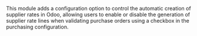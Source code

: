 This module adds a configuration option to control the automatic creation of supplier rates in Odoo, allowing users to enable or disable the generation of supplier rate lines when validating purchase orders using a checkbox in the purchasing configuration.
